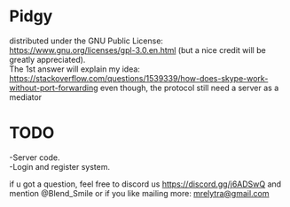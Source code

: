 # Pidgy
distributed under the GNU Public License: https://www.gnu.org/licenses/gpl-3.0.en.html (but a nice credit will be greatly appreciated).   
The 1st answer will explain my idea: https://stackoverflow.com/questions/1539339/how-does-skype-work-without-port-forwarding even though, the protocol still need a server as a mediator

# TODO
-Server code.  
-Login and register system.

if u got a question, feel free to discord us https://discord.gg/j6ADSwQ and mention @Blend_Smile
or if you like mailing more: mrelytra@gmail.com
